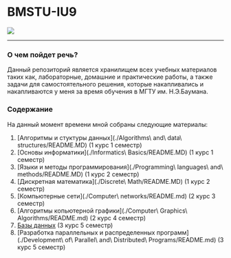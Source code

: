 # BMSTU-IU9
<img src="./media/photos/bmstu-logo.png" />

***
### О чем пойдет речь? 
Данный репозиторий является хранилищем всех учебных материалов таких как, лабораторные, домашние и практические работы, а также задачи для самостоятельного решения, которые накапливались и накапливаются у меня за время обучения в МГТУ им. Н.Э.Баумана.
### Содержание
На данный момент времени мной собраны следующие материалы:
1. [Алгоритмы и стуктуры данных](./Algorithms\ and\ data\ structures/README.MD) (1 курс 1 семестр)
2. [Основы информатики](./Informatics\ Basics/README.MD) (1 курс 1 семестр)
3. [Языки и методы программирования](./Programming\ languages\ and\ methods/README.MD) (1 курс 2 семестр)
4. [Дискретная математика](./Discrete\ Math/README.MD) (1 курс 2 семестр)
5. [Компьютерные сети](./Computer\ networks/README.md) (2 курс 3 семестр)
6. [Алгоритмы копьютерной графики](./Computer\ Graphics\ Algorithms/README.md) (2 курс 4 семестр)
7. [Базы данных](./Databases/README.md) (3 курс 5 семестр)
8. [Разработка параллельных и распределенных программ](./Development\ of\ Parallel\ and\ Distributed\ Programs/README.md) (3 курс 5 семестр)